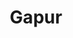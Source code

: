 ---
title: Gapur
github: https://github.com/Gapur
mode: light
transition: 0.8s
score: 87.1
archetype:
- Little Bit of Everything
---
